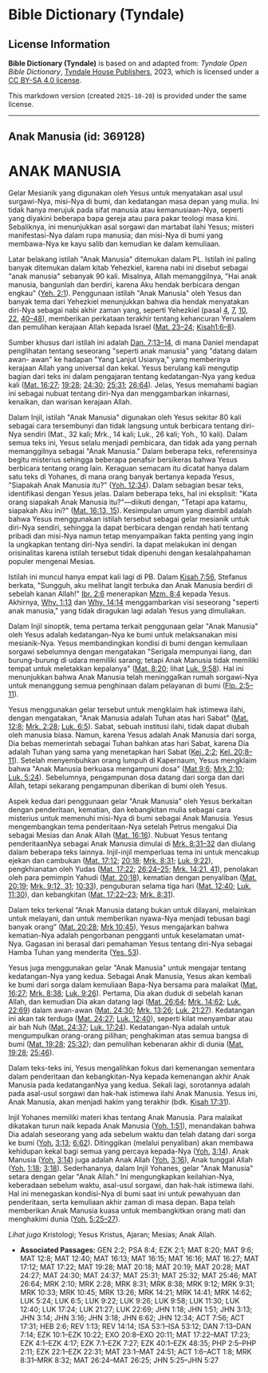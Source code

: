 # Bible Dictionary (Tyndale)

## License Information

**Bible Dictionary (Tyndale)** is based on and adapted from: _Tyndale Open Bible Dictionary_, [Tyndale House Publishers](https://tyndaleopenresources.com/), 2023, which is licensed under a [CC BY-SA 4.0 license](https://creativecommons.org/licenses/by-sa/4.0/legalcode.en).

This markdown version (created `2025-10-20`) is provided under the same license.



--------------------------------

## Anak Manusia (id: 369128)

ANAK MANUSIA
============

Gelar Mesianik yang digunakan oleh Yesus untuk menyatakan asal usul surgawi\-Nya, misi\-Nya di bumi, dan kedatangan masa depan yang mulia. Ini tidak hanya merujuk pada sifat manusia atau kemanusiaan\-Nya, seperti yang diyakini beberapa bapa gereja atau para pakar teologi masa kini. Sebaliknya, ini menunjukkan asal sorgawi dan martabat ilahi Yesus; misteri manifestasi\-Nya dalam rupa manusia; dan misi\-Nya di bumi yang membawa\-Nya ke kayu salib dan kemudian ke dalam kemuliaan.

Latar belakang istilah "Anak Manusia" ditemukan dalam PL. Istilah ini paling banyak ditemukan dalam kitab Yehezkiel, karena nabi ini disebut sebagai "anak manusia" sebanyak 90 kali. Misalnya, Allah memanggilnya, "Hai anak manusia, bangunlah dan berdiri, karena Aku hendak berbicara dengan engkau" ([Yeh. 2:1](https://ref.ly/Ezek2:1)). Penggunaan istilah "Anak Manusia" oleh Yesus dan banyak tema dari Yehezkiel menunjukkan bahwa dia hendak menyatakan diri\-Nya sebagai nabi akhir zaman yang, seperti Yehezkiel (pasal [4](https://ref.ly/Ezek4:1-Ezek4:17), [7](https://ref.ly/Ezek7:1-Ezek7:27), [10](https://ref.ly/Ezek10:1-Ezek10:22), [22](https://ref.ly/Ezek22:1-Ezek22:31), [40–48](https://ref.ly/Ezek40:1-Ezek48:35)), memberikan perkataan terakhir tentang kehancuran Yerusalem dan pemulihan kerajaan Allah kepada Israel ([Mat. 23–24](https://ref.ly/Matt23:1-Matt24:51); [Kisah1:6–8](https://ref.ly/Acts1:6-Acts1:8)).

Sumber khusus dari istilah ini adalah [Dan. 7:13–14](https://ref.ly/Dan7:13-Dan7:14), di mana Daniel mendapat penglihatan tentang seseorang "seperti anak manusia" yang "datang dalam awan\- awan" ke hadapan "Yang Lanjut Usianya," yang memberinya kerajaan Allah yang universal dan kekal. Yesus berulang kali mengutip bagian dari teks ini dalam pengajaran tentang kedatangan\-Nya yang kedua kali ([Mat. 16:27](https://ref.ly/Matt16:27); [19:28](https://ref.ly/Matt19:28); [24:30](https://ref.ly/Matt24:30); [25:31](https://ref.ly/Matt25:31); [26:64](https://ref.ly/Matt26:64)). Jelas, Yesus memahami bagian ini sebagai nubuat tentang diri\-Nya dan menggambarkan inkarnasi, kenaikan, dan warisan kerajaan Allah.

Dalam Injil, istilah "Anak Manusia" digunakan oleh Yesus sekitar 80 kali sebagai cara tersembunyi dan tidak langsung untuk berbicara tentang diri\-Nya sendiri (Mat., 32 kali; Mrk., 14 kali; Luk., 26 kali; Yoh., 10 kali). Dalam semua teks ini, Yesus selalu menjadi pembicara, dan tidak ada yang pernah memanggilnya sebagai "Anak Manusia." Dalam beberapa teks, referensinya begitu misterius sehingga beberapa penafsir bersikeras bahwa Yesus berbicara tentang orang lain. Keraguan semacam itu dicatat hanya dalam satu teks di Yohanes, di mana orang banyak bertanya kepada Yesus, "Siapakah Anak Manusia itu?" ([Yoh. 12:34](https://ref.ly/John12:34)). Dalam sebagian besar teks, identifikasi dengan Yesus jelas. Dalam beberapa teks, hal ini eksplisit: "Kata orang siapakah Anak Manusia itu?"—diikuti dengan, "Tetapi apa katamu, siapakah Aku ini?" ([Mat. 16:13, 15](https://ref.ly/Matt16:13,Matt16:15)). Kesimpulan umum yang diambil adalah bahwa Yesus menggunakan istilah tersebut sebagai gelar mesianik untuk diri\-Nya sendiri, sehingga Ia dapat berbicara dengan rendah hati tentang pribadi dan misi\-Nya namun tetap menyampaikan fakta penting yang ingin Ia ungkapkan tentang diri\-Nya sendiri. Ia dapat melakukan ini dengan orisinalitas karena istilah tersebut tidak dipenuhi dengan kesalahpahaman populer mengenai Mesias.

Istilah ini muncul hanya empat kali lagi di PB. Dalam [Kisah 7:56](https://ref.ly/Acts7:56), Stefanus berkata, "Sungguh, aku melihat langit terbuka dan Anak Manusia berdiri di sebelah kanan Allah!" [Ibr. 2:6](https://ref.ly/Heb2:6) menerapkan [Mzm. 8:4](https://ref.ly/Ps8:4) kepada Yesus. Akhirnya, [Why. 1:13](https://ref.ly/Rev1:13) dan [Why. 14:14](https://ref.ly/Rev14:14) menggambarkan visi seseorang "seperti anak manusia," yang tidak diragukan lagi adalah Yesus yang dimuliakan.

Dalam Injil sinoptik, tema pertama terkait penggunaan gelar "Anak Manusia" oleh Yesus adalah kedatangan\-Nya ke bumi untuk melaksanakan misi mesianik\-Nya. Yesus membandingkan kondisi di bumi dengan kemuliaan sorgawi sebelumnya dengan mengatakan "Serigala mempunyai liang, dan burung\-burung di udara memiliki sarang; tetapi Anak Manusia tidak memiliki tempat untuk meletakkan kepalanya" ([Mat. 8:20](https://ref.ly/Matt8:20); lihat [Luk. 9:58](https://ref.ly/Luke9:58)). Hal ini menunjukkan bahwa Anak Manusia telah meninggalkan rumah sorgawi\-Nya untuk menanggung semua penghinaan dalam pelayanan di bumi ([Flp. 2:5–11](https://ref.ly/Phil2:5-Phil2:11)).

Yesus menggunakan gelar tersebut untuk mengklaim hak istimewa ilahi, dengan mengatakan, "Anak Manusia adalah Tuhan atas hari Sabat" ([Mat. 12:8](https://ref.ly/Matt12:8); [Mrk. 2:28](https://ref.ly/Mark2:28); [Luk. 6:5](https://ref.ly/Luke6:5)). Sabat, sebuah institusi ilahi, tidak dapat diubah oleh manusia biasa. Namun, karena Yesus adalah Anak Manusia dari sorga, Dia bebas memerintah sebagai Tuhan bahkan atas hari Sabat, karena Dia adalah Tuhan yang sama yang menetapkan hari Sabat ([Kej. 2:2](https://ref.ly/Gen2:2); [Kel. 20:8–11](https://ref.ly/Exod20:8-Exod20:11)). Setelah menyembuhkan orang lumpuh di Kapernaum, Yesus mengklaim bahwa "Anak Manusia berkuasa mengampuni dosa" ([Mat 9:6](https://ref.ly/Matt9:6); [Mrk 2:10](https://ref.ly/Mark2:10); [Luk. 5:24](https://ref.ly/Luke5:24)). Sebelumnya, pengampunan dosa datang dari sorga dan dari Allah, tetapi sekarang pengampunan diberikan di bumi oleh Yesus.

Aspek kedua dari penggunaan gelar "Anak Manusia" oleh Yesus berkaitan dengan penderitaan, kematian, dan kebangkitan mulia sebagai cara misterius untuk memenuhi misi\-Nya di bumi sebagai Anak Manusia. Yesus mengembangkan tema penderitaan\-Nya setelah Petrus mengakui Dia sebagai Mesias dan Anak Allah ([Mat. 16:16](https://ref.ly/Matt16:16)). Nubuat Yesus tentang penderitaanNya sebagai Anak Manusia dimulai di [Mrk. 8:31–32](https://ref.ly/Mark8:31-Mark8:32) dan diulang dalam beberapa teks lainnya. Injil\-injil memperluas tema ini untuk mencakup ejekan dan cambukan ([Mat. 17:12](https://ref.ly/Matt17:12); [20:18](https://ref.ly/Matt20:18); [Mrk. 8:31](https://ref.ly/Mark8:31); [Luk. 9:22](https://ref.ly/Luke9:22)), pengkhianatan oleh Yudas ([Mat. 17:22](https://ref.ly/Matt17:22); [26:24–25](https://ref.ly/Matt26:24-Matt26:25); [Mrk. 14:21, 41](https://ref.ly/Mark14:21,Mark14:41)), penolakan oleh para pemimpin Yahudi ([Mat. 20:18](https://ref.ly/Matt20:18)), kematian dengan penyaliban ([Mat. 20:19](https://ref.ly/Matt20:19); [Mrk. 9:12, 31](https://ref.ly/Mark9:12,Mark9:31); [10:33](https://ref.ly/Mark10:33)), penguburan selama tiga hari ([Mat. 12:40](https://ref.ly/Matt12:40); [Luk. 11:30](https://ref.ly/Luke11:30)), dan kebangkitan ([Mat. 17:22–23](https://ref.ly/Matt17:22-Matt17:23); [Mrk. 8:31](https://ref.ly/Mark8:31)).

Dalam teks terkenal “Anak Manusia datang bukan untuk dilayani, melainkan untuk melayani, dan untuk memberikan nyawa\-Nya menjadi tebusan bagi banyak orang” ([Mat. 20:28](https://ref.ly/Matt20:28); [Mrk 10:45](https://ref.ly/Mark10:45)), Yesus mengajarkan bahwa kematian\-Nya adalah pengorbanan pengganti untuk keselamatan umat\-Nya. Gagasan ini berasal dari pemahaman Yesus tentang diri\-Nya sebagai Hamba Tuhan yang menderita ([Yes. 53](https://ref.ly/Isa53:1-Isa53:12)).

Yesus juga menggunakan gelar "Anak Manusia" untuk mengajar tentang kedatangan\-Nya yang kedua. Sebagai Anak Manusia, Yesus akan kembali ke bumi dari sorga dalam kemuliaan Bapa\-Nya bersama para malaikat ([Mat. 16:27](https://ref.ly/Matt16:27); [Mrk. 8:38](https://ref.ly/Mark8:38); [Luk. 9:26](https://ref.ly/Luke9:26)). Pertama, Dia akan duduk di sebelah kanan Allah, dan kemudian Dia akan datang lagi ([Mat. 26:64](https://ref.ly/Matt26:64); [Mrk. 14:62](https://ref.ly/Mark14:62); [Luk. 22:69](https://ref.ly/Luke22:69)) dalam awan\-awan ([Mat. 24:30](https://ref.ly/Matt24:30); [Mrk. 13:26](https://ref.ly/Mark13:26); [Luk. 21:27](https://ref.ly/Luke21:27)). Kedatangan ini akan tak terduga ([Mat. 24:27](https://ref.ly/Matt24:27); [Luk. 12:40](https://ref.ly/Luke12:40)), seperti kilat menyambar atau air bah Nuh ([Mat. 24:37](https://ref.ly/Matt24:37); [Luk. 17:24](https://ref.ly/Luke17:24)). Kedatangan\-Nya adalah untuk mengumpulkan orang\-orang pilihan; penghakiman atas semua bangsa di bumi ([Mat. 19:28](https://ref.ly/Matt19:28); [25:32](https://ref.ly/Matt25:32)); dan pemulihan kebenaran akhir di dunia ([Mat. 19:28](https://ref.ly/Matt19:28); [25:46](https://ref.ly/Matt25:46)).

Dalam teks\-teks ini, Yesus mengalihkan fokus dari kemenangan sementara dalam penderitaan dan kebangkitan\-Nya kepada kemenangan akhir Anak Manusia pada kedatanganNya yang kedua. Sekali lagi, sorotannya adalah pada asal\-usul sorgawi dan hak\-hak istimewa ilahi Anak Manusia. Yesus ini, Anak Manusia, akan menjadi hakim yang terakhir (bdk. [Kisah 17:31](https://ref.ly/Acts17:31)).

Injil Yohanes memiliki materi khas tentang Anak Manusia. Para malaikat dikatakan turun naik kepada Anak Manusia ([Yoh. 1:51](https://ref.ly/John1:51)), menandakan bahwa Dia adalah seseorang yang ada sebelum waktu dan telah datang dari sorga ke bumi ([Yoh.](https://ref.ly/John1:51) [3:13](https://ref.ly/John3:13); [6:62](https://ref.ly/John6:62)). Ditinggikan (melalui penyaliban) akan membawa kehidupan kekal bagi semua yang percaya kepada\-Nya ([Yoh.](https://ref.ly/John1:51) [3:14](https://ref.ly/John3:14)). Anak Manusia ([Yoh.](https://ref.ly/John1:51) [3:14](https://ref.ly/John3:14)) juga adalah Anak Allah ([Yoh.](https://ref.ly/John1:51) [3:16](https://ref.ly/John3:16)), Anak tunggal Allah ([Yoh.](https://ref.ly/John1:51) [1:18](https://ref.ly/John1:18); [3:18](https://ref.ly/John3:18)). Sederhananya, dalam Injil Yohanes, gelar "Anak Manusia" setara dengan gelar "Anak Allah." Ini mengungkapkan keilahian\-Nya, keberadaan sebelum waktu, asal\-usul sorgawi, dan hak\-hak istimewa ilahi. Hal ini menegaskan kondisi\-Nya di bumi saat ini untuk pewahyuan dan penderitaan, serta kemuliaan akhir zaman di masa depan. Bapa telah memberikan Anak Manusia kuasa untuk membangkitkan orang mati dan menghakimi dunia ([Yoh.](https://ref.ly/John1:51) [5:25–27](https://ref.ly/John5:25-John5:27)).

*Lihat juga* Kristologi; Yesus Kristus, Ajaran; Mesias; Anak Allah.

* **Associated Passages:** GEN 2:2; PSA 8:4; EZK 2:1; MAT 8:20; MAT 9:6; MAT 12:8; MAT 12:40; MAT 16:13; MAT 16:15; MAT 16:16; MAT 16:27; MAT 17:12; MAT 17:22; MAT 19:28; MAT 20:18; MAT 20:19; MAT 20:28; MAT 24:27; MAT 24:30; MAT 24:37; MAT 25:31; MAT 25:32; MAT 25:46; MAT 26:64; MRK 2:10; MRK 2:28; MRK 8:31; MRK 8:38; MRK 9:12; MRK 9:31; MRK 10:33; MRK 10:45; MRK 13:26; MRK 14:21; MRK 14:41; MRK 14:62; LUK 5:24; LUK 6:5; LUK 9:22; LUK 9:26; LUK 9:58; LUK 11:30; LUK 12:40; LUK 17:24; LUK 21:27; LUK 22:69; JHN 1:18; JHN 1:51; JHN 3:13; JHN 3:14; JHN 3:16; JHN 3:18; JHN 6:62; JHN 12:34; ACT 7:56; ACT 17:31; HEB 2:6; REV 1:13; REV 14:14; ISA 53:1–ISA 53:12; DAN 7:13–DAN 7:14; EZK 10:1–EZK 10:22; EXO 20:8–EXO 20:11; MAT 17:22–MAT 17:23; EZK 4:1–EZK 4:17; EZK 7:1–EZK 7:27; EZK 40:1–EZK 48:35; PHP 2:5–PHP 2:11; EZK 22:1–EZK 22:31; MAT 23:1–MAT 24:51; ACT 1:6–ACT 1:8; MRK 8:31–MRK 8:32; MAT 26:24–MAT 26:25; JHN 5:25–JHN 5:27

